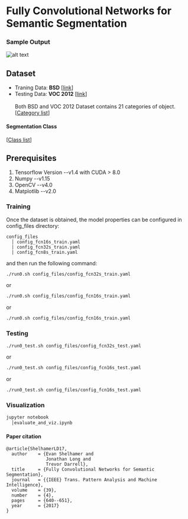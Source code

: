 # Fully Convolutional Networks for Semantic Segmentation

### Sample Output
![alt text](./images/title.png "Sample output")

## Dataset
 - Traning Data:  **BSD**   [[link](http://home.bharathh.info/pubs/codes/SBD/download.html)]
 - Testing Data:  **VOC 2012**   [[link](http://host.robots.ox.ac.uk/pascal/VOC/voc2012/index.html#voc2012vs2011)] <br><br>
 Both BSD and VOC 2012 Dataset contains 21 categories of object.
 [[Category list](http://host.robots.ox.ac.uk/pascal/VOC/voc2012/segexamples/index.html)] <br>

#### Segmentation Class
[[Class list](seg_class)]

## Prerequisites
1. Tensorflow Version --v1.4 with CUDA > 8.0
2. Numpy --v1.15
3. OpenCV --v4.0
4. Matplotlib --v2.0

### Training
Once the dataset is obtained, the model properties can be configured in config_files directory:
```
config_files
  │ config_fcn16s_train.yaml
  | config_fcn32s_train.yaml
  | config_fcn8s_train.yaml    
```
and then run the following command:

```bash
./run0.sh config_files/config_fcn32s_train.yaml
```
or
```bash
./run0.sh config_files/config_fcn16s_train.yaml
```
or
```bash
./run0.sh config_files/config_fcn16s_train.yaml
```
### Testing

```bash
./run0_test.sh config_files/config_fcn32s_test.yaml
```
or
```bash
./run0_test.sh config_files/config_fcn16s_test.yaml
```
or
```bash
./run0_test.sh config_files/config_fcn16s_test.yaml
```

### Visualization
```bash
jupyter notebook
  │evaluate_and_viz.ipynb
```

#### Paper citation
```
@article{ShelhamerLD17,
  author    = {Evan Shelhamer and
               Jonathan Long and
               Trevor Darrell},
  title     = {Fully Convolutional Networks for Semantic Segmentation},
  journal   = {{IEEE} Trans. Pattern Analysis and Machine Intelligence},
  volume    = {39},
  number    = {4},
  pages     = {640--651},
  year      = {2017}
}
```
